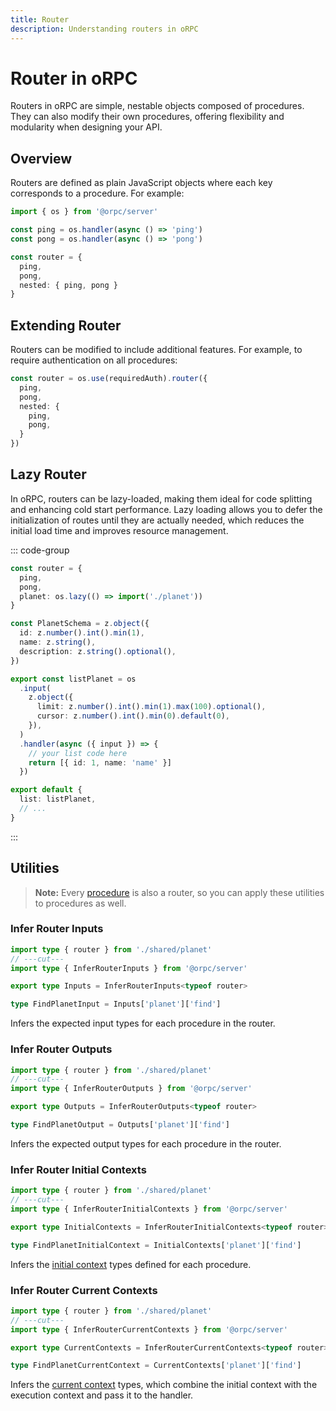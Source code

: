 ```yaml
---
title: Router
description: Understanding routers in oRPC
---
```


# Router in oRPC

Routers in oRPC are simple, nestable objects composed of procedures. They can also modify their own procedures, offering flexibility and modularity when designing your API.

## Overview

Routers are defined as plain JavaScript objects where each key corresponds to a procedure. For example:

```ts
import { os } from '@orpc/server'

const ping = os.handler(async () => 'ping')
const pong = os.handler(async () => 'pong')

const router = {
  ping,
  pong,
  nested: { ping, pong }
}
```

## Extending Router

Routers can be modified to include additional features. For example, to require authentication on all procedures:

```ts
const router = os.use(requiredAuth).router({
  ping,
  pong,
  nested: {
    ping,
    pong,
  }
})
```

## Lazy Router

In oRPC, routers can be lazy-loaded, making them ideal for code splitting and enhancing cold start performance. Lazy loading allows you to defer the initialization of routes until they are actually needed, which reduces the initial load time and improves resource management.

::: code-group

```ts [router.ts]
const router = {
  ping,
  pong,
  planet: os.lazy(() => import('./planet'))
}
```

```ts [planet.ts]
const PlanetSchema = z.object({
  id: z.number().int().min(1),
  name: z.string(),
  description: z.string().optional(),
})

export const listPlanet = os
  .input(
    z.object({
      limit: z.number().int().min(1).max(100).optional(),
      cursor: z.number().int().min(0).default(0),
    }),
  )
  .handler(async ({ input }) => {
    // your list code here
    return [{ id: 1, name: 'name' }]
  })

export default {
  list: listPlanet,
  // ...
}
```

:::

## Utilities

> **Note:** Every [procedure](/docs/procedure) is also a router, so you can apply these utilities to procedures as well.

### Infer Router Inputs

```ts twoslash
import type { router } from './shared/planet'
// ---cut---
import type { InferRouterInputs } from '@orpc/server'

export type Inputs = InferRouterInputs<typeof router>

type FindPlanetInput = Inputs['planet']['find']
```

Infers the expected input types for each procedure in the router.

### Infer Router Outputs

```ts twoslash
import type { router } from './shared/planet'
// ---cut---
import type { InferRouterOutputs } from '@orpc/server'

export type Outputs = InferRouterOutputs<typeof router>

type FindPlanetOutput = Outputs['planet']['find']
```

Infers the expected output types for each procedure in the router.

### Infer Router Initial Contexts

```ts twoslash
import type { router } from './shared/planet'
// ---cut---
import type { InferRouterInitialContexts } from '@orpc/server'

export type InitialContexts = InferRouterInitialContexts<typeof router>

type FindPlanetInitialContext = InitialContexts['planet']['find']
```

Infers the [initial context](/docs/context#initial-context) types defined for each procedure.

### Infer Router Current Contexts

```ts twoslash
import type { router } from './shared/planet'
// ---cut---
import type { InferRouterCurrentContexts } from '@orpc/server'

export type CurrentContexts = InferRouterCurrentContexts<typeof router>

type FindPlanetCurrentContext = CurrentContexts['planet']['find']
```

Infers the [current context](/docs/context#combining-initial-and-execution-context) types, which combine the initial context with the execution context and pass it to the handler.

